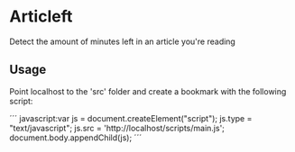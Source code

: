 Articleft
=========

Detect the amount of minutes left in an article you're reading


Usage
-----

Point localhost to the 'src' folder and create a bookmark with the following script:

´´´
javascript:var js = document.createElement("script"); js.type = "text/javascript"; js.src = 'http://localhost/scripts/main.js'; document.body.appendChild(js);
´´´